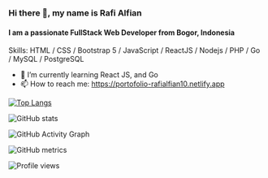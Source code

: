 ### Hi there 👋, my name is Rafi Alfian
#### I am a passionate FullStack Web Developer from Bogor, Indonesia

Skills: HTML / CSS / Bootstrap 5 / JavaScript / ReactJS / Nodejs / PHP / Go / MySQL / PostgreSQL

- 🌱 I’m currently learning React JS, and Go 
- 📫 How to reach me: https://portofolio-rafialfian10.netlify.app

[![Top Langs](https://github-readme-stats.vercel.app/api/top-langs/?username=rafialfian10)](https://github.com/rafialfian10)

![GitHub stats](https://github-readme-stats.vercel.app/api?username=rafialfian10&show_icons=true)  

![GitHub Activity Graph](https://activity-graph.herokuapp.com/graph?username=rafialfian10)  

![GitHub metrics](https://metrics.lecoq.io/rafialfian10)  

![Profile views](https://gpvc.arturio.dev/rafialfian10)  

